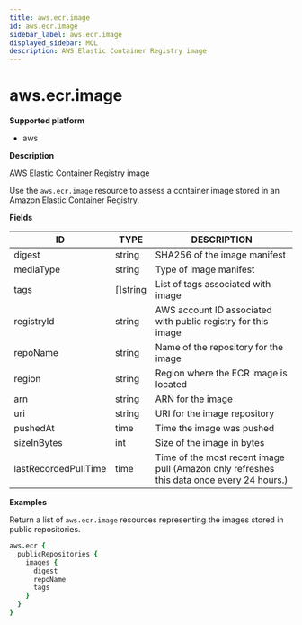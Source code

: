 ```yaml
---
title: aws.ecr.image
id: aws.ecr.image
sidebar_label: aws.ecr.image
displayed_sidebar: MQL
description: AWS Elastic Container Registry image
---
```


# aws.ecr.image

**Supported platform**

- aws

**Description**

AWS Elastic Container Registry image

Use the `aws.ecr.image` resource to assess a container image stored in an Amazon Elastic Container Registry.

**Fields**

| ID                   | TYPE             | DESCRIPTION                                                                               |
| -------------------- | ---------------- | ----------------------------------------------------------------------------------------- |
| digest               | string           | SHA256 of the image manifest                                                              |
| mediaType            | string           | Type of image manifest                                                                    |
| tags                 | &#91;&#93;string | List of tags associated with image                                                        |
| registryId           | string           | AWS account ID associated with public registry for this image                             |
| repoName             | string           | Name of the repository for the image                                                      |
| region               | string           | Region where the ECR image is located                                                     |
| arn                  | string           | ARN for the image                                                                         |
| uri                  | string           | URI for the image repository                                                              |
| pushedAt             | time             | Time the image was pushed                                                                 |
| sizeInBytes          | int              | Size of the image in bytes                                                                |
| lastRecordedPullTime | time             | Time of the most recent image pull (Amazon only refreshes this data once every 24 hours.) |

**Examples**

Return a list of `aws.ecr.image` resources representing the images stored in public repositories.

```coffee
aws.ecr {
  publicRepositories {
    images {
      digest
      repoName
      tags
    }
  }
}
```
